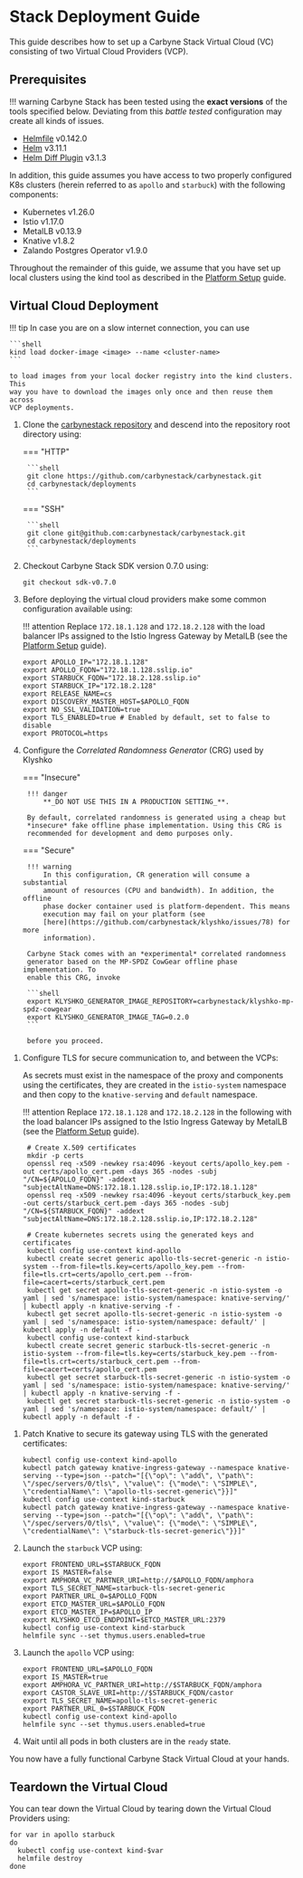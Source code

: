 # Stack Deployment Guide

This guide describes how to set up a Carbyne Stack Virtual Cloud (VC) consisting
of two Virtual Cloud Providers (VCP).

## Prerequisites

!!! warning
    Carbyne Stack has been tested using the **exact versions** of the tools
    specified below. Deviating from this _battle tested_ configuration may
    create all kinds of issues.

- [Helmfile](https://github.com/roboll/helmfile) v0.142.0
- [Helm](https://helm.sh/) v3.11.1
- [Helm Diff Plugin](https://github.com/databus23/helm-diff) v3.1.3

In addition, this guide assumes you have access to two properly configured K8s
clusters (herein referred to as `apollo` and `starbuck`) with the following
components:

- Kubernetes v1.26.0
- Istio v1.17.0
- MetalLB v0.13.9
- Knative v1.8.2
- Zalando Postgres Operator v1.9.0

Throughout the remainder of this guide, we assume that you have set up local
clusters using the kind tool as described in the
[Platform Setup](../platform-setup) guide.

## Virtual Cloud Deployment

!!! tip
    In case you are on a slow internet connection, you can use

    ```shell
    kind load docker-image <image> --name <cluster-name>
    ```

    to load images from your local docker registry into the kind clusters. This
    way you have to download the images only once and then reuse them across
    VCP deployments.

1. Clone the [carbynestack repository](https://github.com/carbynestack/carbynestack)
   and descend into the repository root directory using:

    === "HTTP"

        ```shell
        git clone https://github.com/carbynestack/carbynestack.git
        cd carbynestack/deployments
        ```

    === "SSH"

        ```shell
        git clone git@github.com:carbynestack/carbynestack.git
        cd carbynestack/deployments
        ```

1. Checkout Carbyne Stack SDK version 0.7.0 using:

    ```shell
    git checkout sdk-v0.7.0
    ```

1. Before deploying the virtual cloud providers make some common configuration
   available using:

    !!! attention
        Replace `172.18.1.128` and `172.18.2.128` with the load balancer IPs
        assigned to the Istio Ingress Gateway by MetalLB (see the
        [Platform Setup](../platform-setup) guide).

    ```shell
    export APOLLO_IP="172.18.1.128"
    export APOLLO_FQDN="172.18.1.128.sslip.io"
    export STARBUCK_FQDN="172.18.2.128.sslip.io"
    export STARBUCK_IP="172.18.2.128"
    export RELEASE_NAME=cs
    export DISCOVERY_MASTER_HOST=$APOLLO_FQDN
    export NO_SSL_VALIDATION=true
    export TLS_ENABLED=true # Enabled by default, set to false to disable
    export PROTOCOL=https
    ```

1. Configure the _Correlated Randomness Generator_ (CRG) used by Klyshko

    === "Insecure"

        !!! danger
            **_DO NOT USE THIS IN A PRODUCTION SETTING_**.
    
        By default, correlated randomness is generated using a cheap but
        *insecure* fake offline phase implementation. Using this CRG is
        recommended for development and demo purposes only.

    === "Secure"

        !!! warning
            In this configuration, CR generation will consume a substantial
            amount of resources (CPU and bandwidth). In addition, the offline
            phase docker container used is platform-dependent. This means
            execution may fail on your platform (see 
            [here](https://github.com/carbynestack/klyshko/issues/78) for more 
            information).
    
        Carbyne Stack comes with an *experimental* correlated randomness
        generator based on the MP-SPDZ CowGear offline phase implementation. To
        enable this CRG, invoke
    
        ```shell
        export KLYSHKO_GENERATOR_IMAGE_REPOSITORY=carbynestack/klyshko-mp-spdz-cowgear
        export KLYSHKO_GENERATOR_IMAGE_TAG=0.2.0
        ```

        before you proceed.

<!-- markdownlint-disable MD013 -->
1. Configure TLS for secure communication to, and between the VCPs:

    As secrets must exist in the namespace of the proxy and components using the certificates, they are created in the 
    `istio-system` namespace and then copy to the `knative-serving` and `default` namespace.

    !!! attention
        Replace `172.18.1.128` and `172.18.2.128` in the following with the load balancer IPs
        assigned to the Istio Ingress Gateway by MetalLB (see the
        [Platform Setup](../platform-setup) guide).

    ```shell
     # Create X.509 certificates
     mkdir -p certs
     openssl req -x509 -newkey rsa:4096 -keyout certs/apollo_key.pem -out certs/apollo_cert.pem -days 365 -nodes -subj "/CN=${APOLLO_FQDN}" -addext "subjectAltName=DNS:172.18.1.128.sslip.io,IP:172.18.1.128"
     openssl req -x509 -newkey rsa:4096 -keyout certs/starbuck_key.pem -out certs/starbuck_cert.pem -days 365 -nodes -subj "/CN=${STARBUCK_FQDN}" -addext "subjectAltName=DNS:172.18.2.128.sslip.io,IP:172.18.2.128"

     # Create kubernetes secrets using the generated keys and certificates
     kubectl config use-context kind-apollo
     kubectl create secret generic apollo-tls-secret-generic -n istio-system --from-file=tls.key=certs/apollo_key.pem --from-file=tls.crt=certs/apollo_cert.pem --from-file=cacert=certs/starbuck_cert.pem
     kubectl get secret apollo-tls-secret-generic -n istio-system -o yaml | sed 's/namespace: istio-system/namespace: knative-serving/' | kubectl apply -n knative-serving -f -
     kubectl get secret apollo-tls-secret-generic -n istio-system -o yaml | sed 's/namespace: istio-system/namespace: default/' | kubectl apply -n default -f -
     kubectl config use-context kind-starbuck
     kubectl create secret generic starbuck-tls-secret-generic -n istio-system --from-file=tls.key=certs/starbuck_key.pem --from-file=tls.crt=certs/starbuck_cert.pem --from-file=cacert=certs/apollo_cert.pem
     kubectl get secret starbuck-tls-secret-generic -n istio-system -o yaml | sed 's/namespace: istio-system/namespace: knative-serving/' | kubectl apply -n knative-serving -f -
     kubectl get secret starbuck-tls-secret-generic -n istio-system -o yaml | sed 's/namespace: istio-system/namespace: default/' | kubectl apply -n default -f -
    ```
 <!-- markdownlint-enable MD013 -->

1. Patch Knative to secure its gateway using TLS with the generated certificates:

    ```shell
    kubectl config use-context kind-apollo
    kubectl patch gateway knative-ingress-gateway --namespace knative-serving --type=json --patch="[{\"op\": \"add\", \"path\": \"/spec/servers/0/tls\", \"value\": {\"mode\": \"SIMPLE\", \"credentialName\": \"apollo-tls-secret-generic\"}}]"
    kubectl config use-context kind-starbuck
    kubectl patch gateway knative-ingress-gateway --namespace knative-serving --type=json --patch="[{\"op\": \"add\", \"path\": \"/spec/servers/0/tls\", \"value\": {\"mode\": \"SIMPLE\", \"credentialName\": \"starbuck-tls-secret-generic\"}}]"
    ```

1. Launch the `starbuck` VCP using:

    ```shell
    export FRONTEND_URL=$STARBUCK_FQDN
    export IS_MASTER=false
    export AMPHORA_VC_PARTNER_URI=http://$APOLLO_FQDN/amphora
    export TLS_SECRET_NAME=starbuck-tls-secret-generic
    export PARTNER_URL_0=$APOLLO_FQDN
    export ETCD_MASTER_URL=$APOLLO_FQDN
    export ETCD_MASTER_IP=$APOLLO_IP
    export KLYSHKO_ETCD_ENDPOINT=$ETCD_MASTER_URL:2379
    kubectl config use-context kind-starbuck
    helmfile sync --set thymus.users.enabled=true
    ```

1. Launch the `apollo` VCP using:

    ```shell
    export FRONTEND_URL=$APOLLO_FQDN
    export IS_MASTER=true
    export AMPHORA_VC_PARTNER_URI=http://$STARBUCK_FQDN/amphora
    export CASTOR_SLAVE_URI=http://$STARBUCK_FQDN/castor
    export TLS_SECRET_NAME=apollo-tls-secret-generic
    export PARTNER_URL_0=$STARBUCK_FQDN
    kubectl config use-context kind-apollo
    helmfile sync --set thymus.users.enabled=true
    ```

1. Wait until all pods in both clusters are in the `ready` state.

You now have a fully functional Carbyne Stack Virtual Cloud at your hands.

## Teardown the Virtual Cloud

You can tear down the Virtual Cloud by tearing down the Virtual Cloud Providers
using:

```shell
for var in apollo starbuck
do
  kubectl config use-context kind-$var
  helmfile destroy
done
```
